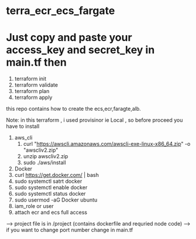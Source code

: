 # terra_ecr_ecs_fargate

# Just copy and paste your access_key and secret_key in main.tf then
  1) terraform init
  2) terraform validate
  3) terraform plan
  4) terraform apply
  

this repo contains how to create the ecs,ecr,faragte,alb.

Note: in this terraform , i used provisinor ie Local , so before proceed you have to install 
 1) aws_cli
    1) curl "https://awscli.amazonaws.com/awscli-exe-linux-x86_64.zip" -o "awscliv2.zip"
    2) unzip awscliv2.zip
    3) sudo ./aws/install
 2) Docker 
   1) curl https://get.docker.com/ | bash
   2) sudo systemctl satrt docker
   3) sudo systemctl enable docker
   4) sudo systemctl status docker
   5) sudo usermod -aG Docker ubuntu
 3) iam_role or user
   1) attach ecr and ecs full access
    

--> project file is in /project (contains dockerfile and requried node code)
--> if you want to change port number change in main.tf


